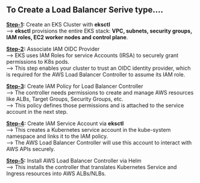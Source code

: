 ## To Create a Load Balancer Serive type....

**<u>Step-1</u>:** Create an EKS Cluster with **eksctl** <br>
--> **eksctl** provisions the entire EKS stack: **VPC, subnets, security groups, IAM roles, EC2 worker nodes and control plane**. <br>

**<u>Step-2</u>:** Associate IAM OIDC Provider <br>
--> EKS uses IAM Roles for service Accounts (IRSA) to securely grant permissions to K8s pods. <br>
--> This step enables your cluster to trust an OIDC identity provider, which is required for the AWS Load Balancer Controller to assume its IAM role. <br>

**<u>Step-3</u>:** Create IAM Policy for Load Balancer Controller <br>
--> The controller needs permissions to create and manage AWS resources like ALBs, Target Groups, Security Groups, etc. <br>
--> This policy defines those permissions and is attached to the service account in the next step. <br>

**<u>Step-4</u>:** Create IAM Service Account via **eksctl** <br>
--> This creates a Kubernetes service account in the kube-system namespace and links it to the IAM policy. <br>
--> The AWS Load Balancer Controller will use this account to interact with AWS APIs securely. <br>

**<u>Step-5</u>:** Install AWS Load Balancer Controller via Helm <br>
--> This installs the controller that translates Kubernetes Service and Ingress resources into AWS ALBs/NLBs.
